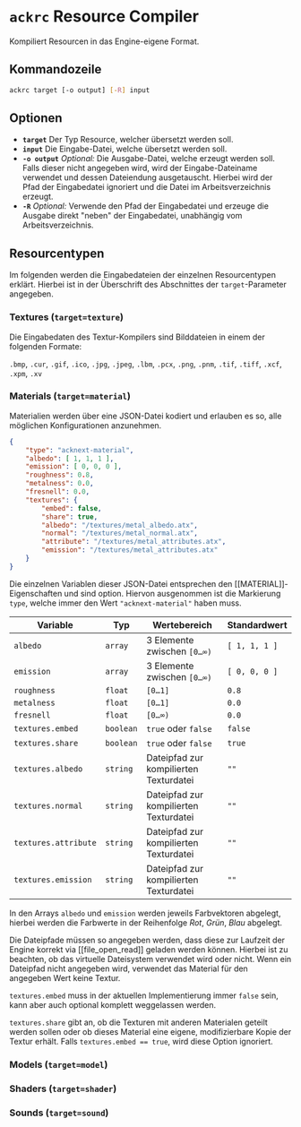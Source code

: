 # `ackrc` Resource Compiler

Kompiliert Resourcen in das Engine-eigene Format.

## Kommandozeile

```bash
ackrc target [-o output] [-R] input
```

## Optionen

- **`target`**
  Der Typ Resource, welcher übersetzt werden soll.
- **`input`**
	Die Eingabe-Datei, welche übersetzt werden soll.
- **`-o output`**
	*Optional:* Die Ausgabe-Datei, welche erzeugt werden soll. Falls dieser
	nicht angegeben wird, wird der Eingabe-Dateiname verwendet und dessen
	Dateiendung ausgetauscht. Hierbei wird der Pfad der Eingabedatei ignoriert
	und die Datei im Arbeitsverzeichnis erzeugt.
- **`-R`**
	*Optional:* Verwende den Pfad der Eingabedatei und erzeuge die Ausgabe
	direkt "neben" der Eingabedatei, unabhängig vom Arbeitsverzeichnis.

## Resourcentypen
Im folgenden werden die Eingabedateien der einzelnen Resourcentypen erklärt.
Hierbei ist in der Überschrift des Abschnittes der `target`-Parameter angegeben.

### Textures (`target=texture`)
Die Eingabedaten des Textur-Kompilers sind Bilddateien in einem der folgenden
Formate:

`.bmp`, `.cur`, `.gif`, `.ico`, `.jpg`, `.jpeg`, `.lbm`, `.pcx`, `.png`, `.pnm`, `.tif`, `.tiff`, `.xcf`, `.xpm`, `.xv`

### Materials (`target=material`)

Materialien werden über eine JSON-Datei kodiert und erlauben es so,
alle möglichen Konfigurationen anzunehmen.

```json
{
	"type": "acknext-material",
	"albedo": [ 1, 1, 1 ],
	"emission": [ 0, 0, 0 ],
	"roughness": 0.8,
	"metalness": 0.0,
	"fresnell": 0.0,
	"textures": {
		"embed": false,
		"share": true,
		"albedo": "/textures/metal_albedo.atx",
		"normal": "/textures/metal_normal.atx",
		"attribute": "/textures/metal_attributes.atx",
		"emission": "/textures/metal_attributes.atx"
	}
}
```

Die einzelnen Variablen dieser JSON-Datei entsprechen den
[[MATERIAL]]-Eigenschaften und sind option. Hiervon ausgenommen ist die
Markierung `type`, welche immer den Wert `"acknext-material"` haben muss.

| Variable             | Typ       | Wertebereich                           | Standardwert  |
|----------------------|-----------|----------------------------------------|---------------|
| `albedo`             | `array`   | 3 Elemente zwischen `[0…∞)`            | `[ 1, 1, 1 ]` |
| `emission`           | `array`   | 3 Elemente zwischen `[0…∞)`            | `[ 0, 0, 0 ]` |
| `roughness`          | `float`   | `[0…1]`                                | `0.8`         |
| `metalness`          | `float`   | `[0…1]`                                | `0.0`         |
| `fresnell`           | `float`   | `[0…∞)`                                | `0.0`         |
| `textures.embed`     | `boolean` | `true` oder `false`                    | `false`       |
| `textures.share`     | `boolean` | `true` oder `false`                    | `true`        |
| `textures.albedo`    | `string`  | Dateipfad zur kompilierten Texturdatei | `""`          |
| `textures.normal`    | `string`  | Dateipfad zur kompilierten Texturdatei | `""`          |
| `textures.attribute` | `string`  | Dateipfad zur kompilierten Texturdatei | `""`          |
| `textures.emission`  | `string`  | Dateipfad zur kompilierten Texturdatei | `""`          |

In den Arrays `albedo` und `emission` werden jeweils Farbvektoren abgelegt,
hierbei werden die Farbwerte in der Reihenfolge *Rot*, *Grün*, *Blau* abgelegt.

Die Dateipfade müssen so angegeben werden, dass diese zur Laufzeit der Engine
korrekt via [[file_open_read]] geladen werden können. Hierbei ist zu beachten,
ob das virtuelle Dateisystem verwendet wird oder nicht. Wenn ein Dateipfad nicht
angegeben wird, verwendet das Material für den angegeben Wert keine Textur.

`textures.embed` muss in der aktuellen Implementierung immer `false` sein, kann
aber auch optional komplett weggelassen werden.

`textures.share` gibt an, ob die Texturen mit anderen Materialen geteilt werden
sollen oder ob dieses Material eine eigene, modifizierbare Kopie der Textur
erhält. Falls `textures.embed == true`, wird diese Option ignoriert.

### Models (`target=model`)

### Shaders (`target=shader`)

### Sounds (`target=sound`)
